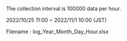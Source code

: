The collection interval is 100000 data per hour.

2022/10/25 11:00 ~ 2022/11/1 10:00 (JST)

Filename : log_Year_Month_Day_Hour.xlsx
